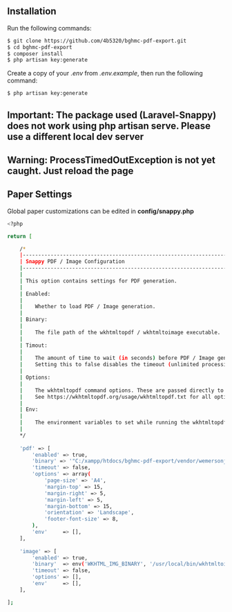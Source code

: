 ## Installation
Run the following commands:
```sh
$ git clone https://github.com/4b5320/bghmc-pdf-export.git
$ cd bghmc-pdf-export
$ composer install
$ php artisan key:generate
```

Create a copy of your *.env* from *.env.example*, then run the following command:
```sh
$ php artisan key:generate
```

## Important: The package used (Laravel-Snappy) does not work using **php artisan serve**. Please use a different local dev server

## Warning: ProcessTimedOutException is not yet caught. Just reload the page

## Paper Settings
Global paper customizations can be edited in **config/snappy.php**
```sh
<?php

return [

    /*
    |--------------------------------------------------------------------------
    | Snappy PDF / Image Configuration
    |--------------------------------------------------------------------------
    |
    | This option contains settings for PDF generation.
    |
    | Enabled:
    |    
    |    Whether to load PDF / Image generation.
    |
    | Binary:
    |    
    |    The file path of the wkhtmltopdf / wkhtmltoimage executable.
    |
    | Timout:
    |    
    |    The amount of time to wait (in seconds) before PDF / Image generation is stopped.
    |    Setting this to false disables the timeout (unlimited processing time).
    |
    | Options:
    |
    |    The wkhtmltopdf command options. These are passed directly to wkhtmltopdf.
    |    See https://wkhtmltopdf.org/usage/wkhtmltopdf.txt for all options.
    |
    | Env:
    |
    |    The environment variables to set while running the wkhtmltopdf process.
    |
    */
    
    'pdf' => [
        'enabled' => true,
        'binary' => '"C:/xampp/htdocs/bghmc-pdf-export/vendor/wemersonjanuario/wkhtmltopdf-windows/bin/64bit/wkhtmltopdf.exe"',
        'timeout' => false,
        'options' => array(
            'page-size' => 'A4',
            'margin-top' => 15,
            'margin-right' => 5,
            'margin-left' => 5,
            'margin-bottom' => 15,
            'orientation' => 'Landscape',
            'footer-font-size' => 8,
        ),
        'env'     => [],
    ],
    
    'image' => [
        'enabled' => true,
        'binary'  => env('WKHTML_IMG_BINARY', '/usr/local/bin/wkhtmltoimage'),
        'timeout' => false,
        'options' => [],
        'env'     => [],
    ],

];
```
